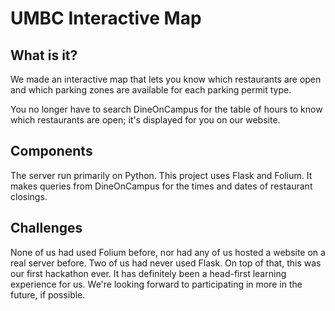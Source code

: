 # UMBC Interactive Map

## What is it?

We made an interactive map that lets you know
which restaurants are open and which parking
zones are available for each parking permit type.

You no longer have to search DineOnCampus for the table of
hours to know which restaurants are open; it's displayed
for you on our website.

## Components

The server run primarily on Python.  This project uses Flask and Folium.
It makes queries from DineOnCampus for the times and dates
of restaurant closings.

## Challenges

None of us had used Folium before,
nor had any of us hosted a website
on a real server before.
Two of us had never used Flask.
On top of that, this was our first hackathon ever.
It has definitely been a head-first learning experience for us.
We're looking forward to participating in more in the future, if possible.
